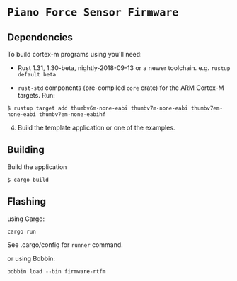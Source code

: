 # `Piano Force Sensor Firmware`


## Dependencies

To build cortex-m programs using you'll need:

- Rust 1.31, 1.30-beta, nightly-2018-09-13 or a newer toolchain. e.g. `rustup
  default beta`

- `rust-std` components (pre-compiled `core` crate) for the ARM Cortex-M
  targets. Run:

``` console
$ rustup target add thumbv6m-none-eabi thumbv7m-none-eabi thumbv7em-none-eabi thumbv7em-none-eabihf
```


4. Build the template application or one of the examples.

## Building

Build the application

``` console
$ cargo build
```


## Flashing

using Cargo:

```
cargo run
```

See .cargo/config for `runner` command.


or using Bobbin:

```
bobbin load --bin firmware-rtfm
```